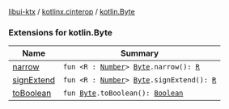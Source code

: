 [libui-ktx](../../index.md) / [kotlinx.cinterop](../index.md) / [kotlin.Byte](./index.md)

### Extensions for kotlin.Byte

| Name | Summary |
|---|---|
| [narrow](narrow.md) | `fun <R : `[`Number`](https://kotlinlang.org/api/latest/jvm/stdlib/kotlin/-number/index.html)`> `[`Byte`](https://kotlinlang.org/api/latest/jvm/stdlib/kotlin/-byte/index.html)`.narrow(): `[`R`](narrow.md#R) |
| [signExtend](sign-extend.md) | `fun <R : `[`Number`](https://kotlinlang.org/api/latest/jvm/stdlib/kotlin/-number/index.html)`> `[`Byte`](https://kotlinlang.org/api/latest/jvm/stdlib/kotlin/-byte/index.html)`.signExtend(): `[`R`](sign-extend.md#R) |
| [toBoolean](to-boolean.md) | `fun `[`Byte`](https://kotlinlang.org/api/latest/jvm/stdlib/kotlin/-byte/index.html)`.toBoolean(): `[`Boolean`](https://kotlinlang.org/api/latest/jvm/stdlib/kotlin/-boolean/index.html) |
